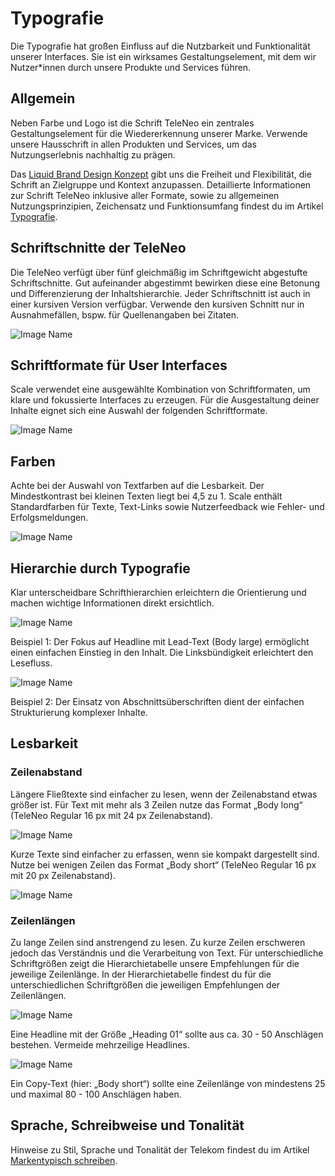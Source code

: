 # Typografie

Die Typografie hat großen Einfluss auf die Nutzbarkeit und Funktionalität unserer Interfaces. Sie ist ein wirksames Gestaltungselement, mit dem wir Nutzer*innen durch unsere Produkte und Services führen.

## Allgemein

Neben Farbe und Logo ist die Schrift TeleNeo ein zentrales Gestaltungselement für die Wiedererkennung unserer Marke. Verwende unsere Hausschrift in allen Produkten und Services, um das Nutzungserlebnis nachhaltig zu prägen.

Das [Liquid Brand Design Konzept](https://www.brand-design.telekom.com/artikel/l/liquid-brand-design-konzept/) gibt uns die Freiheit und Flexibilität, die Schrift an Zielgruppe und Kontext anzupassen. Detaillierte Informationen zur Schrift TeleNeo inklusive aller Formate, sowie zu allgemeinen Nutzungsprinzipien, Zeichensatz und Funktionsumfang findest du im Artikel [Typografie](https://www.brand-design.telekom.com/artikel/t/typografie/).

## Schriftschnitte der TeleNeo

Die TeleNeo verfügt über fünf gleichmäßig im Schriftgewicht abgestufte Schriftschnitte. Gut aufeinander abgestimmt bewirken diese eine Betonung und Differenzierung der Inhaltshierarchie. Jeder Schriftschnitt ist auch in einer kursiven Version verfügbar. Verwende den kursiven Schnitt nur in Ausnahmefällen, bspw. für Quellenangaben bei Zitaten.

![Image Name](assets/2_guidelines/3_typography/schriftschnitte.png)

## Schriftformate für User Interfaces

Scale verwendet eine ausgewählte Kombination von Schriftformaten, um klare und fokussierte Interfaces zu erzeugen. Für die Ausgestaltung deiner Inhalte eignet sich eine Auswahl der folgenden Schriftformate.

![Image Name](assets/2_guidelines/3_typography/Formate.png)

## Farben

Achte bei der Auswahl von Textfarben auf die Lesbarkeit. Der Mindestkontrast bei kleinen Texten liegt bei 4,5 zu 1.
Scale enthält Standardfarben für Texte, Text-Links sowie Nutzerfeedback wie Fehler- und Erfolgsmeldungen.

![Image Name](assets/2_guidelines/3_typography/farben_helle_hintergruende.png)

## Hierarchie durch Typografie

Klar unterscheidbare Schrifthierarchien erleichtern die Orientierung und machen wichtige Informationen direkt ersichtlich.

![Image Name](assets/2_guidelines/3_typography/hierarchie01.png)

Beispiel 1: Der Fokus auf Headline mit Lead-Text (Body large) ermöglicht einen einfachen Einstieg in den Inhalt. Die Linksbündigkeit erleichtert den Lesefluss.

![Image Name](assets/2_guidelines/3_typography/hierarchie02.png)

Beispiel 2: Der Einsatz von Abschnittsüberschriften dient der einfachen Strukturierung komplexer Inhalte.

## Lesbarkeit

### Zeilenabstand

Längere Fließtexte sind einfacher zu lesen, wenn der Zeilenabstand etwas größer ist.
Für Text mit mehr als 3 Zeilen nutze das Format „Body long“ (TeleNeo Regular 16 px mit 24 px Zeilenabstand).

![Image Name](assets/2_guidelines/3_typography/lesbarkeit01.png)

Kurze Texte sind einfacher zu erfassen, wenn sie kompakt dargestellt sind.
Nutze bei wenigen Zeilen das Format „Body short“ (TeleNeo Regular 16 px mit 20 px Zeilenabstand).

![Image Name](assets/2_guidelines/3_typography/lesbarkeit02.png)

### Zeilenlängen

Zu lange Zeilen sind anstrengend zu lesen. Zu kurze Zeilen erschweren jedoch das Verständnis und die Verarbeitung von Text.
Für unterschiedliche Schriftgrößen zeigt die Hierarchietabelle unsere Empfehlungen für die jeweilige Zeilenlänge.
In der Hierarchietabelle findest du für die unterschiedlichen Schriftgrößen die jeweiligen Empfehlungen der Zeilenlängen.

![Image Name](assets/2_guidelines/3_typography/zeilenlaengen01.png)

Eine Headline mit der Größe „Heading 01“ sollte aus ca. 30 - 50 Anschlägen bestehen. Vermeide mehrzeilige Headlines.

![Image Name](assets/2_guidelines/3_typography/zeilenlaengen02.png)

Ein Copy-Text (hier: „Body short“) sollte eine Zeilenlänge von mindestens 25 und maximal 80 - 100 Anschlägen haben.

## Sprache, Schreibweise und Tonalität

Hinweise zu Stil, Sprache und Tonalität der Telekom findest du im Artikel [Markentypisch schreiben](https://www.brand-design.telekom.com/artikel/markentypisch-schreiben/).
